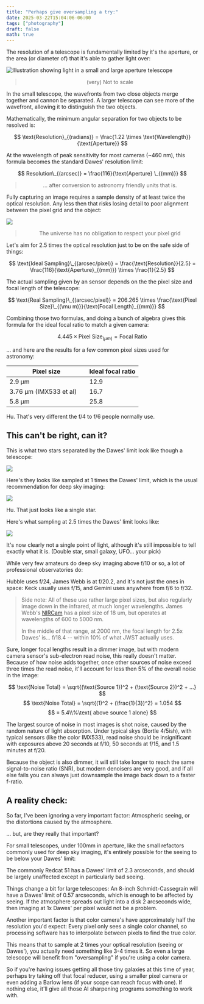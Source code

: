 ```yaml
---
title: "Perhaps give oversampling a try:"
date: 2025-03-22T15:04:06-06:00
tags: ["photography"]
draft: false
math: true
---
```


The resolution of a telescope is fundamentally limited by it's the aperture, or the area (or diameter of) that it's able to gather light over:

![Illustration showing light in a small and large aperture telescope](limit.png)
> <div style="text-align: center"> (very) Not to scale</div>

In the small telescope, the wavefronts from two close objects merge together and cannon be separated.
A larger telescope can see more of the wavefront, allowing it to distinguish the two objects.

Mathematically, the minimum angular separation for two objects to be resolved is:

$$ \text{Resolution}_{(radians)} = \frac{1.22 \times \text{Wavelength}}{\text{Aperture}} $$

At the wavelength of peak sensitivity for most cameras (~460 nm), this formula becomes the standard Dawes' resolution limit:

<!--
$$ Resolution_{(radians)} = \frac{1.22 \times 460 nm}{Aperture} $$
$$ Resolution_{(radians)} = \frac{561 nm}{Aperture} $$
-->

$$ Resolution\_{(arcsec)} = \frac{116}{\text{Aperture} \_{(mm)}} $$
> <div style="text-align: center"> ... after conversion to astronomy friendly units that is. </div>

Fully capturing an image requires a sample density of at least twice the optical resolution.
Any less then that risks losing detail to poor alignment between the pixel grid and the object:

![](why_not.png)
> <div style="text-align: center"> The universe has no obligation to respect your pixel grid </div>

Let's aim for 2.5 times the optical resolution just to be on the safe side of things:

$$ \text{Ideal Sampling}\_{(arcsec/pixel)} = \frac{\text{Resolution}}{2.5} = \frac{116}{\text{Aperture}_{(mm)}} \times \frac{1}{2.5} $$

The actual sampling given by an sensor depends on the the pixel size and focal length of the telescope:

$$ \text{Real Sampling}\_{(arcsec/pixel)} = 206.265  \times \frac{\text{Pixel Size}\_{(\mu m)}}{\text{Focal Length}_{(mm)}} $$

Combining those two formulas, and doing a bunch of algebra gives this formula for the ideal focal ratio to match a given camera:

$$ 4.445 \times \text{Pixel Size}_{(\mu m)} = \text{Focal Ratio} $$

... and here are the results for a few common pixel sizes used for astronomy:

|Pixel size|Ideal focal ratio|
|-|-|
|2.9 μm|12.9|
|3.76 μm (IMX533 et al)&nbsp;&nbsp;&nbsp;&nbsp;|16.7|
|5.8 μm |25.8|

Hu. 
That's very different the f/4 to f/6 people normally use.

## This can't be right, can it?

This is what two stars separated by the Dawes' limit look like though a telescope:

![](rings.png)

Here's they looks like sampled at 1 times the Dawes' limit, which is the usual recommendation for deep sky imaging:

![](rings1.png)

Hu. That just looks like a single star.

Here's what sampling at 2.5 times the Dawes' limit looks like: 

![](rings2.5.png)

It's now clearly not a single point of light, although it's still impossible to tell exactly what it is.
 (Double star, small galaxy, UFO... your pick)

While very few amateurs do deep sky imaging above f/10 or so, a lot of professional observatories do:

Hubble uses f/24, James Webb is at f/20.2, and it's not just the ones in space: Keck usually uses f/15, and Gemini uses anywhere from f/6 to f/32.

> Side note: All of these use rather large pixel sizes, but also regularly image down in the infrared, at much longer wavelengths.
> James Webb's [NIRCam](https://jwst-docs.stsci.edu/jwst-near-infrared-camera/nircam-instrumentation/nircam-detector-overview) has a pixel size of 18 um, but operates at wavelengths of 600 to 5000 nm.
>
> In the middle of that range, at 2000 nm, the focal length for 2.5x Dawes' is... f/18.4 -- within 10% of what JWST actually uses.


Sure, longer focal lengths result in a dimmer image, but with modern camera sensor's sub-electron read noise, this really doesn't matter.
Because of how noise adds together, once other sources of noise exceed three times the read noise, it'll account for less then 5% of the overall noise in the image:
 
$$ \text{Noise Total} = \sqrt{(\text{Source 1})^2 + (\text{Source 2})^2 + ...} $$
$$ \text{Noise Total} = \sqrt{(1)^2 + (\frac{1}{3})^2} = 1.054 $$
$$ = 5.4\\%\text{ above source 1 alone} $$

The largest source of noise in most images is shot noise, caused by the random nature of light absorption. 
Under typical skys (Bortle 4/5ish), with typical sensors (like the color IMX533), read noise should be insignificant with exposures above 20 seconds at f/10, 50 seconds at f/15, and 1.5 minutes at f/20. 

Because the object is also dimmer, it will still take longer to reach the same signal-to-noise ratio (SNR), but modern denoisers are very good, and if all else fails you can always just downsample the image back down to a faster f-ratio.

## A reality check:

So far, I've been  ignoring a very important factor: Atmospheric seeing, or the distortions caused by the atmosphere.

... but, are they really that important?

For small telescopes, under 100mm in aperture, like the small refactors commonly used for deep sky imaging, it's entirely possible for the seeing to be below your Dawes' limit:

The commonly Redcat 51 has a Dawes' limit of 2.3 arcseconds, and should be largely unaffected except in particularly bad seeing. 

Things change a bit for large telescopes: 
An 8-inch Schmidt-Cassegrain will have a Dawes' limit of 0.57 arcseconds, which is enough to be affected by seeing. 
If the atmosphere spreads out light into a disk 2 arcseconds wide, then imaging at 1x Dawes' per pixel would not be a problem.

Another important factor is that color camera's have approximately half the resolution you'd expect:
Every pixel only sees a single color channel, so processing software has to interpolate between pixels to find the true color.

This means that to sample at 2 times your optical resolution (seeing or Dawes'), you actually need something like 3-4 times it.
So even a large telescope will benefit from "oversampling" if you're using a color camera.

So if you're having issues getting all those tiny galaxies at this time of year, perhaps try taking off that focal reducer, using a smaller pixel camera or even adding a Barlow lens (if your scope can reach focus with one).
If nothing else, it'll give all those AI sharpening programs something to work with.

<!--
$$ \frac{116 mm}{\text{Aperture}\_{(mm)}} \times \frac{1}{2.5} = 206.265  \times \frac{\text{Pixel Size}\_{(\mu m)}}{\text{Focal Length}\_{(mm)}} $$

$$ \frac{116 mm \times \text{Focal Length}}{\text{Aperture}\_{(mm)}} \times \frac{1}{2.5} = 206.265  \times \text{Pixel Size}\_{(\mu m)} $$

$$ \frac{116 mm \times \text{Focal Length}}{\text{Aperture}\_{(mm)} \times 206.265} \times \frac{1}{2.5} = \text{Pixel Size}\_{(\mu m)} $$

$$ \frac{116 mm \times \text{Focal Length}}{\text{Aperture}\_{(mm)} \times 206.265} \times \frac{1}{2.5} = \text{Pixel Size}\_{(\mu m)} $$

$$ \frac{116 mm \times \text{Focal Length}}{\text{Aperture}\_{(mm)} \times 206.265 \times{2.5}} = \text{Pixel Size}\_{(\mu m)} $$


$$ \frac{116 mm \times \text{Focal Ratio}}{206.265 \times{2.5}} = \text{Pixel Size}\_{(\mu m)} $$

$$ \frac{116 mm \times \text{Focal Ratio}}{206.265 \times{2.5} \times \text{Pixel Size}} = \frac{1}{\text{Focal Ratio}}$$

$$ \frac{206.265 \times{2.5} \times \text{Pixel Size}_{(um)}}{116} = \text{Focal Ratio}$$
-->
